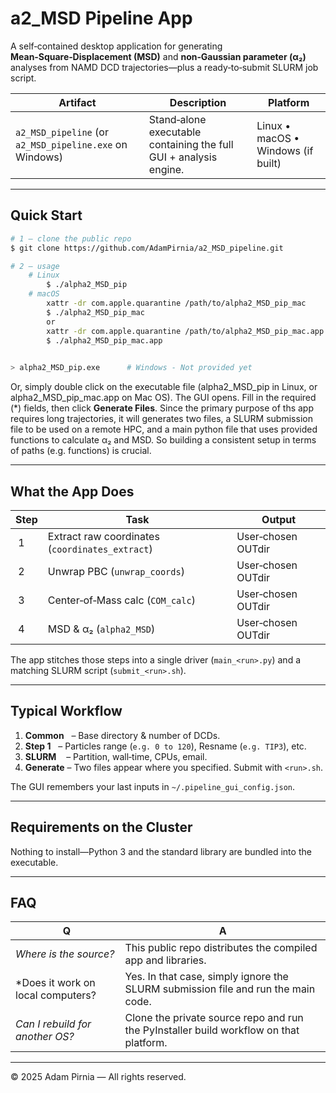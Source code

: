 # a2\_MSD Pipeline App

A self‑contained desktop application for generating **Mean‑Square‑Displacement (MSD)** and **non‑Gaussian parameter (α₂)** analyses from NAMD DCD trajectories—plus a ready‑to‑submit SLURM job script.

| Artifact                                                | Description                                                       | Platform                           |
| ------------------------------------------------------- | ----------------------------------------------------------------- | ---------------------------------- |
| `a2_MSD_pipeline` (or `a2_MSD_pipeline.exe` on Windows) | Stand‑alone executable containing the full GUI + analysis engine. | Linux • macOS • Windows (if built) |

---

## Quick Start

```bash
# 1 – clone the public repo
$ git clone https://github.com/AdamPirnia/a2_MSD_pipeline.git

# 2 – usage
    # Linux
        $ ./alpha2_MSD_pip
    # macOS
        xattr -dr com.apple.quarantine /path/to/alpha2_MSD_pip_mac
        $ ./alpha2_MSD_pip_mac 
        or
        xattr -dr com.apple.quarantine /path/to/alpha2_MSD_pip_mac.app
        $ ./alpha2_MSD_pip_mac.app
           

> alpha2_MSD_pip.exe      # Windows - Not provided yet
```

Or, simply double click on the executable file (alpha2_MSD_pip in Linux, or alpha2_MSD_pip_mac.app on Mac OS). 
The GUI opens. Fill in the required (\*) fields, then click **Generate Files**.
Since the primary purpose of ths app requires long trajectories, it will generates two files, a SLURM submission file to be used on a remote HPC, and a main python file that uses provided functions to calculate α₂ and MSD. So building a consistent setup in terms of paths (e.g. functions) is crucial.

---

## What the App Does

| Step | Task                                            | Output             |
| ---- | ----------------------------------------------- | ------------------ |
|  1   | Extract raw coordinates (`coordinates_extract`) | User‑chosen OUTdir |
|  2   | Unwrap PBC (`unwrap_coords`)                    | User‑chosen OUTdir |
|  3   | Center‑of‑Mass calc (`COM_calc`)                | User‑chosen OUTdir |
|  4   | MSD & α₂ (`alpha2_MSD`)                         | User‑chosen OUTdir |

The app stitches those steps into a single driver (`main_<run>.py`) and a matching SLURM script (`submit_<run>.sh`).

---

## Typical Workflow

1. **Common**   – Base directory & number of DCDs.
2. **Step 1**   – Particles range (`e.g. 0 to 120`), Resname (`e.g. TIP3`), etc.
3. **SLURM**    – Partition, wall‑time, CPUs, email.
4. **Generate** – Two files appear where you specified.  Submit with `<run>.sh`.

The GUI remembers your last inputs in `~/.pipeline_gui_config.json`.

---

## Requirements on the Cluster

Nothing to install—Python 3 and the standard library are bundled into the executable.

---

## FAQ

|  Q                                |  A                                                                                     |
| --------------------------------- | -------------------------------------------------------------------------------------- |
| *Where is the source?*            | This public repo distributes the compiled app and libraries.                           |
| *Does it work on local computers? | Yes. In that case, simply ignore the SLURM submission file and run the main code.      |
| *Can I rebuild for another OS?*   | Clone the private source repo and run the PyInstaller build workflow on that platform. |

---

© 2025 Adam Pirnia — All rights reserved.

